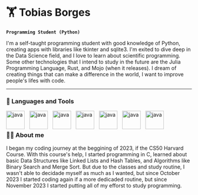 # 🏋️ Tobias Borges

**`Programming Student (Python)`**

I'm a self-taught programming student with good knowledge of Python, creating apps with libraries like tkinter and sqlite3. I'm exited to dive deep in the Data Science field, and I love to learn about scientific programming. Some other technologies that I intend to study in the future are the Julia Programming Language, Rust, and Mojo (when it releases). I dream of creating things that can make a difference in the world, I want to improve people's lifes with code.

---

### 🧰 Languages and Tools

<img align="left" alt="java" width="50px" style="padding-right:10px;" src="https://cdn.jsdelivr.net/gh/devicons/devicon@latest/icons/python/python-original.svg" />
<img align="left" alt="java" width="50px" style="padding-right:10px;" src="https://cdn.jsdelivr.net/gh/devicons/devicon@latest/icons/vscode/vscode-original.svg" />
<img align="left" alt="java" width="50px" style="padding-right:10px;" src="https://cdn.jsdelivr.net/gh/devicons/devicon@latest/icons/git/git-original.svg" />
<img align="left" alt="java" width="50px" style="padding-right:10px;" src="https://cdn.jsdelivr.net/gh/devicons/devicon@latest/icons/numpy/numpy-original.svg" />
<img align="left" alt="java" width="50px" style="padding-right:10px;" src="https://cdn.jsdelivr.net/gh/devicons/devicon@latest/icons/mysql/mysql-original-wordmark.svg" />
<img align="left" alt="java" width="50px" style="padding-right:10px;" src="https://cdn.jsdelivr.net/gh/devicons/devicon@latest/icons/linux/linux-original.svg" />
<img align="left" alt="java" width="50px" style="padding-right:10px;" src="https://cdn.jsdelivr.net/gh/devicons/devicon@latest/icons/c/c-original.svg" />
<br />

#

### 🧑‍💻 About me

I began my coding journey at the beggining of 2023, if the CS50 Harvard Course. With this course's help, I started programming in C, learned about basic Data Structures like Linked Lists and Hash Tables, and Algorithms like Binary Search and Merge Sort. But due to the classes and study routine, I wasn't able to decidade myself as much as I wanted, but since October 2023 I started coding again if a more dedicaded routine, but since November 2023 I started putting all of my efforst to study programming.



<!---
tobiasborgesguimaraes/tobiasborgesguimaraes is a ✨ special ✨ repository because its `README.md` (this file) appears on your GitHub profile.
You can click the Preview link to take a look at your changes.
--->
